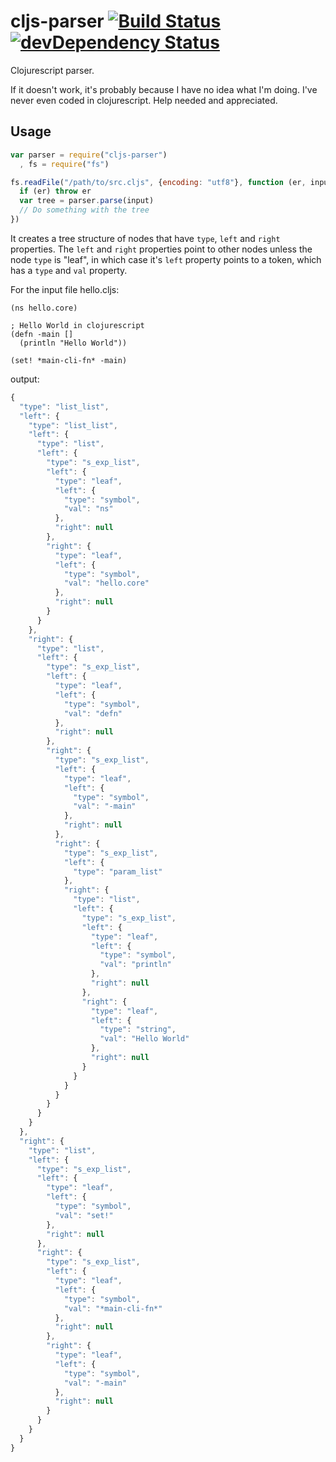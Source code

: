 cljs-parser [![Build Status](https://travis-ci.org/alanshaw/cljs-parser.png)](https://travis-ci.org/alanshaw/cljs-parser) [![devDependency Status](https://david-dm.org/alanshaw/cljs-parser/dev-status.png)](https://david-dm.org/alanshaw/cljs-parser#info=devDependencies)
===========

Clojurescript parser.

If it doesn't work, it's probably because I have no idea what I'm doing. I've never even coded in clojurescript. Help needed and appreciated.

Usage
---
```js
var parser = require("cljs-parser")
  , fs = require("fs")

fs.readFile("/path/to/src.cljs", {encoding: "utf8"}, function (er, input) {
  if (er) throw er
  var tree = parser.parse(input)
  // Do something with the tree
})
```

It creates a tree structure of nodes that have `type`, `left` and `right` properties. The `left` and `right` properties point to other nodes unless the node `type` is "leaf", in which case it's `left` property points to a token, which has a `type` and `val` property.

For the input file hello.cljs:

```clojurescript
(ns hello.core)

; Hello World in clojurescript
(defn -main []
  (println "Hello World"))

(set! *main-cli-fn* -main)
```

output:

```js
{
  "type": "list_list",
  "left": {
    "type": "list_list",
    "left": {
      "type": "list",
      "left": {
        "type": "s_exp_list",
        "left": {
          "type": "leaf",
          "left": {
            "type": "symbol",
            "val": "ns"
          },
          "right": null
        },
        "right": {
          "type": "leaf",
          "left": {
            "type": "symbol",
            "val": "hello.core"
          },
          "right": null
        }
      }
    },
    "right": {
      "type": "list",
      "left": {
        "type": "s_exp_list",
        "left": {
          "type": "leaf",
          "left": {
            "type": "symbol",
            "val": "defn"
          },
          "right": null
        },
        "right": {
          "type": "s_exp_list",
          "left": {
            "type": "leaf",
            "left": {
              "type": "symbol",
              "val": "-main"
            },
            "right": null
          },
          "right": {
            "type": "s_exp_list",
            "left": {
              "type": "param_list"
            },
            "right": {
              "type": "list",
              "left": {
                "type": "s_exp_list",
                "left": {
                  "type": "leaf",
                  "left": {
                    "type": "symbol",
                    "val": "println"
                  },
                  "right": null
                },
                "right": {
                  "type": "leaf",
                  "left": {
                    "type": "string",
                    "val": "Hello World"
                  },
                  "right": null
                }
              }
            }
          }
        }
      }
    }
  },
  "right": {
    "type": "list",
    "left": {
      "type": "s_exp_list",
      "left": {
        "type": "leaf",
        "left": {
          "type": "symbol",
          "val": "set!"
        },
        "right": null
      },
      "right": {
        "type": "s_exp_list",
        "left": {
          "type": "leaf",
          "left": {
            "type": "symbol",
            "val": "*main-cli-fn*"
          },
          "right": null
        },
        "right": {
          "type": "leaf",
          "left": {
            "type": "symbol",
            "val": "-main"
          },
          "right": null
        }
      }
    }
  }
}
```